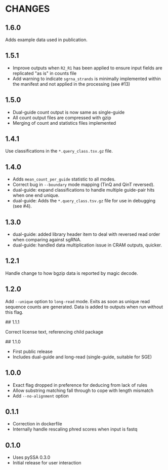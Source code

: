# CHANGES

## 1.6.0

Adds example data used in publication.

## 1.5.1

- Improve outputs when `R2_R1` has been applied to ensure input fields are replicated "as is" in counts file
- Add warning to indicate `sgrna_strands` is minimally implemented within the manifest and not applied in the processing (see #13)

## 1.5.0

- Dual-guide count output is now same as single-guide
- All count output files are compressed with gzip
- Merging of count and statistics files implemented

## 1.4.1

Use classifications in the `*.query_class.tsv.gz` file.

## 1.4.0

- Adds `mean_count_per_guide` statistic to all modes.
- Correct bug in `--boundary` mode mapping (TinQ and QinT reversed).
- dual-guide: expand classifications to handle multiple guide-pair hits when one end unique.
- dual-guide: Adds the `*.query_class.tsv.gz` file for use in debugging (see #4).

## 1.3.0

- dual-guide: added library header item to deal with reversed read order when comparing against sgRNA.
- dual-guide: handled data multiplication issue in CRAM outputs, quicker.

## 1.2.1

Handle change to how bgzip data is reported by magic decode.

## 1.2.0

Add `--unique` option to `long-read` mode.  Exits as soon as unique read sequence counts are generated.
Data is added to outputs when run without this flag.

## 1.1.1

Correct license text, referencing child package

## 1.1.0

- First public release
- Includes dual-guide and long-read (single-guide, suitable for SGE)

## 1.0.0

- Exact flag dropped in preference for deducing from lack of rules
- Allow substring matching fall through to cope with length mismatch
- Add `--no-alignment` option

## 0.1.1

- Correction in dockerfile
- Internally handle rescaling phred scores when input is fastq

## 0.1.0

- Uses pySSA 0.3.0
- Initial release for user interaction
